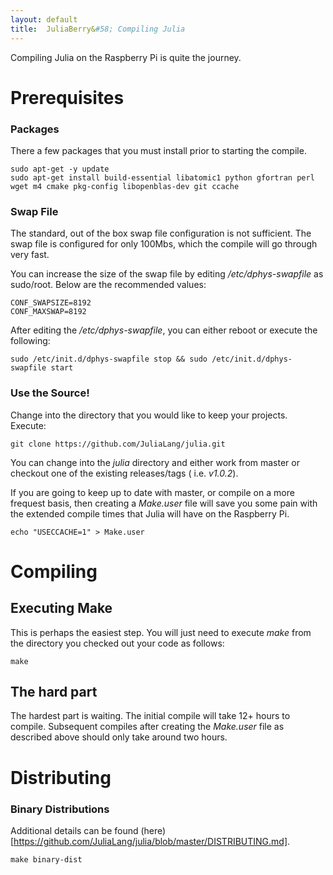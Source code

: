 ```yaml
---
layout: default
title:  JuliaBerry&#58; Compiling Julia
---
```


Compiling Julia on the Raspberry Pi is quite the journey.  

# Prerequisites
### Packages
There a few packages that you must install prior to starting the compile.

```
sudo apt-get -y update 
sudo apt-get install build-essential libatomic1 python gfortran perl wget m4 cmake pkg-config libopenblas-dev git ccache
```

### Swap File
The standard, out of the box swap file configuration is not sufficient.  The swap file is configured for only 100Mbs, which
the compile will go through very fast.

You can increase the size of the swap file by editing */etc/dphys-swapfile* as sudo/root.  Below are the recommended values:

```
CONF_SWAPSIZE=8192
CONF_MAXSWAP=8192
```

After editing the */etc/dphys-swapfile*, you can either reboot or execute the following:

```
sudo /etc/init.d/dphys-swapfile stop && sudo /etc/init.d/dphys-swapfile start
```

### Use the Source!

Change into the directory that you would like to keep your projects.  Execute:

```
git clone https://github.com/JuliaLang/julia.git
```

You can change into the *julia* directory and either work from master or checkout one of the existing releases/tags ( i.e. _v1.0.2_).

If you are going to keep up to date with master, or compile on a more frequest basis, then creating a *Make.user* file will save you some pain
with the extended compile times that Julia will have on the Raspberry Pi.

```
echo "USECCACHE=1" > Make.user
```

# Compiling
## Executing Make

This is perhaps the easiest step.  You will just need to execute *make* from the directory you checked out your code as follows:

```
make
```

## The hard part
The hardest part is waiting.  The initial compile will take 12+ hours to compile.  Subsequent compiles after creating the _Make.user_ file as described above should only take around two hours.

# Distributing
### Binary Distributions
Additional details can be found (here)[https://github.com/JuliaLang/julia/blob/master/DISTRIBUTING.md].

```
make binary-dist
```